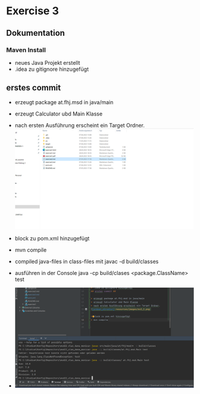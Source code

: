 # Exercise 3
## Dokumentation ##

### Maven Install ##


* neues Java Projekt erstellt
* .idea zu gitignore hinzugefügt
## erstes commit ##

* erzeugt package at.fhj.msd in java/main
* erzeugt Calculator ubd Main Klasse
* nach ersten Ausführung erscheint ein Target Ordner.
![ordner_struktur](resources/images/ex3_1.png)

* block zu pom.xml hinzugefügt
* mvn compile
* compiled java-files in class-files mit javac <fil> -d build/classes
* ausführen in der Console java -cp build/clases <package.ClassName> test
* ![console_ausgabe](resources/images/ex3_2.png)
